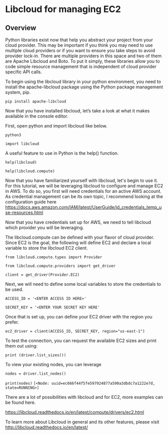 # Libcloud for managing EC2

## Overview
Python libraries exist now that help you abstract your project from your cloud 
provider. This may be important if you think you may need to use multiple cloud 
providers or if you want to ensure you take steps to avoid provider lock-in. 
There are multiple providers in this space and two of them are Apache Libcloud 
and Boto. To put it simply, these libraries allow you to code simple resource 
management that is independent of cloud provider specific API calls. 

To begin using the libcloud library in your python environment, you need to install the apache-libcloud package using the Python package management system, pip.

`pip install apache-libcloud`

Now that you have installed libcloud, let’s take a look at what it makes available in the console editor.

First, open python and import libcloud like below.

`python3`

`import libcloud`

A useful feature to use in Python is the help() function.

`help(libcloud)`

`help(libcloud.compute)`

Now that you have familiarized yourself with libcloud, let's begin to use it. For this tutorial, we will be leveraging libcloud to configure and manage EC2 in AWS. To do so, you first will need credentials for an active AWS account. As credential management can be its own topic, I recommend looking at the configuration guide here https://docs.aws.amazon.com/IAM/latest/UserGuide/id_credentials_temp_use-resources.html

Now that you have credentials set up for AWS, we need to tell libcloud which provider you will be leveraging. 

The libcloud.compute can be defined with your flavor of cloud provider. Since EC2 is the goal, the following will define EC2 and declare a local variable to store the libcloud EC2 client.


`from libcloud.compute.types import Provider`

`from libcloud.compute.providers import get_driver`

`client = get_driver(Provider.EC2)`

Next, we will need to define some local variables to store the credentials to be used. 

`ACCESS_ID = '<ENTER ACCESS ID HERE>'`

`SECRET_KEY = '<ENTER YOUR SECRET KEY HERE'`

Once that is set up, you can define your EC2 driver with the region you prefer.

`ec2_driver = client(ACCESS_ID, SECRET_KEY, region="us-east-1")`

To test the connection, you can request the available EC2 sizes and print them out using:

`print (driver.list_sizes())`

To view your existing nodes, you can leverage

`nodes = driver.list_nodes()`

`print(nodes)`
`[<Node: uuid=ec666f44f5fe597924877a590a3dbdc7a1222e7d, state=RUNNING>]`

There are a lot of possibilities with libcloud and for EC2, more examples can be found here.  

https://libcloud.readthedocs.io/en/latest/compute/drivers/ec2.html

To learn more about Libcloud in general and its other features, please visit http://libcloud.readthedocs.io/en/latest/
